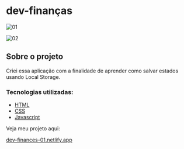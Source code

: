 # dev-finanças

![01](https://user-images.githubusercontent.com/85916079/148660463-8455a178-bd04-4d69-b33c-e84be6db11f2.png)

![02](https://user-images.githubusercontent.com/85916079/148660473-5aa899c8-4a74-4f9c-a63e-aa0031c1057c.png)

## Sobre o projeto
Criei essa aplicação com a finalidade de aprender como salvar estados usando Local Storage.

### Tecnologias utilizadas:
- [HTML](https://www.w3schools.com/html/)
- [CSS](https://www.w3schools.com/css/)
- [Javascript](https://www.w3schools.com/js/default.asp)

Veja meu projeto aqui:

[dev-finances-01.netlify.app
](dev-finances-01.netlify.app)
